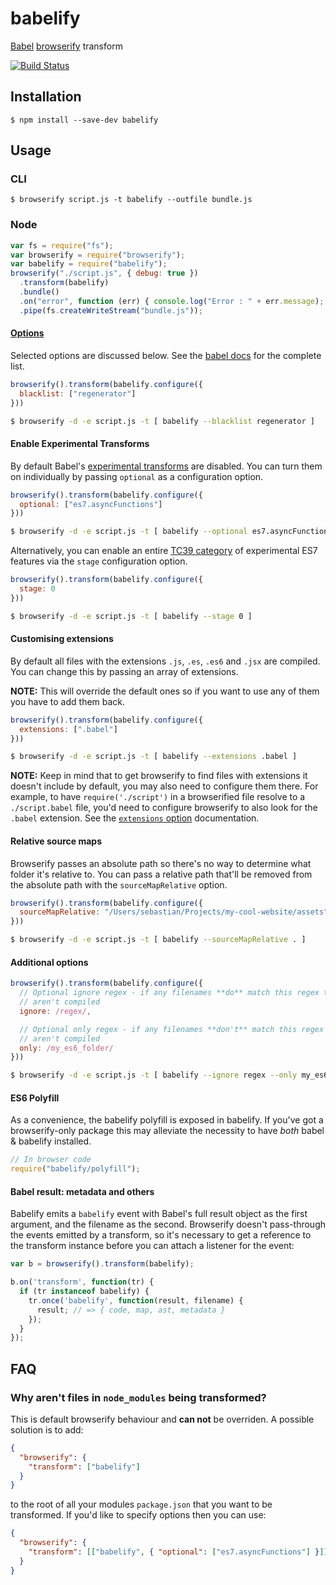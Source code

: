 # babelify

[Babel](https://github.com/babel/babel) [browserify](https://github.com/substack/node-browserify) transform

[![Build Status](https://travis-ci.org/babel/babelify.svg?branch=master)](https://travis-ci.org/babel/babelify)

## Installation

    $ npm install --save-dev babelify

## Usage

### CLI

    $ browserify script.js -t babelify --outfile bundle.js

### Node

```javascript
var fs = require("fs");
var browserify = require("browserify");
var babelify = require("babelify");
browserify("./script.js", { debug: true })
  .transform(babelify)
  .bundle()
  .on("error", function (err) { console.log("Error : " + err.message); })
  .pipe(fs.createWriteStream("bundle.js"));
```

#### [Options](https://babeljs.io/docs/usage/options)

Selected options are discussed below. See the [babel docs](https://babeljs.io/docs/usage/options) for the complete list.

```javascript
browserify().transform(babelify.configure({
  blacklist: ["regenerator"]
}))
```

```sh
$ browserify -d -e script.js -t [ babelify --blacklist regenerator ]
```

#### Enable Experimental Transforms

By default Babel's [experimental transforms](http://babeljs.io/docs/usage/transformers/#es7-experimental-)
are disabled. You can turn them on individually by passing `optional` as a configuration option.

```javascript
browserify().transform(babelify.configure({
  optional: ["es7.asyncFunctions"]
}))
```

```sh
$ browserify -d -e script.js -t [ babelify --optional es7.asyncFunctions ]
```

Alternatively, you can enable an entire [TC39 category](http://babeljs.io/docs/usage/experimental/) of experimental ES7 features via the `stage` configuration option.

```javascript
browserify().transform(babelify.configure({
  stage: 0
}))
```

```sh
$ browserify -d -e script.js -t [ babelify --stage 0 ]
```

#### Customising extensions

By default all files with the extensions `.js`, `.es`, `.es6` and `.jsx` are compiled.
You can change this by passing an array of extensions.

**NOTE:** This will override the default ones so if you want to use any of them
you have to add them back.

```javascript
browserify().transform(babelify.configure({
  extensions: [".babel"]
}))
```

```sh
$ browserify -d -e script.js -t [ babelify --extensions .babel ]
```

**NOTE:** Keep in mind that to get browserify to find files with extensions it doesn't include by default, you may also need to configure them there. For example, to have `require('./script')` in a browserified file resolve to a `./script.babel` file, you'd need to configure browserify to also look for the `.babel` extension. See the [`extensions` option](https://github.com/substack/node-browserify#browserifyfiles--opts) documentation.

#### Relative source maps

Browserify passes an absolute path so there's no way to determine what folder
it's relative to. You can pass a relative path that'll be removed from the
absolute path with the `sourceMapRelative` option.

```javascript
browserify().transform(babelify.configure({
  sourceMapRelative: "/Users/sebastian/Projects/my-cool-website/assets"
}))
```

```sh
$ browserify -d -e script.js -t [ babelify --sourceMapRelative . ]
```

#### Additional options

```javascript
browserify().transform(babelify.configure({
  // Optional ignore regex - if any filenames **do** match this regex then they
  // aren't compiled
  ignore: /regex/,

  // Optional only regex - if any filenames **don't** match this regex then they
  // aren't compiled
  only: /my_es6_folder/
}))
```

```sh
$ browserify -d -e script.js -t [ babelify --ignore regex --only my_es6_folder ]
```

#### ES6 Polyfill

As a convenience, the babelify polyfill is exposed in babelify. If you've got
a browserify-only package this may alleviate the necessity to have
*both* babel & babelify installed.

```javascript
// In browser code
require("babelify/polyfill");
```

#### Babel result: metadata and others

Babelify emits a `babelify` event with Babel's full result object as the first
argument, and the filename as the second. Browserify doesn't pass-through the
events emitted by a transform, so it's necessary to get a reference to the
transform instance before you can attach a listener for the event:

```js
var b = browserify().transform(babelify);

b.on('transform', function(tr) {
  if (tr instanceof babelify) {
    tr.once('babelify', function(result, filename) {
      result; // => { code, map, ast, metadata }
    });
  }
});
```

## FAQ

### Why aren't files in `node_modules` being transformed?

This is default browserify behaviour and **can not** be overriden. A possible solution is to add:

```json
{
  "browserify": {
    "transform": ["babelify"]
  }
}
```

to the root of all your modules `package.json` that you want to be transformed. If you'd like to
specify options then you can use:

```json
{
  "browserify": {
    "transform": [["babelify", { "optional": ["es7.asyncFunctions"] }]]
  }
}
```
